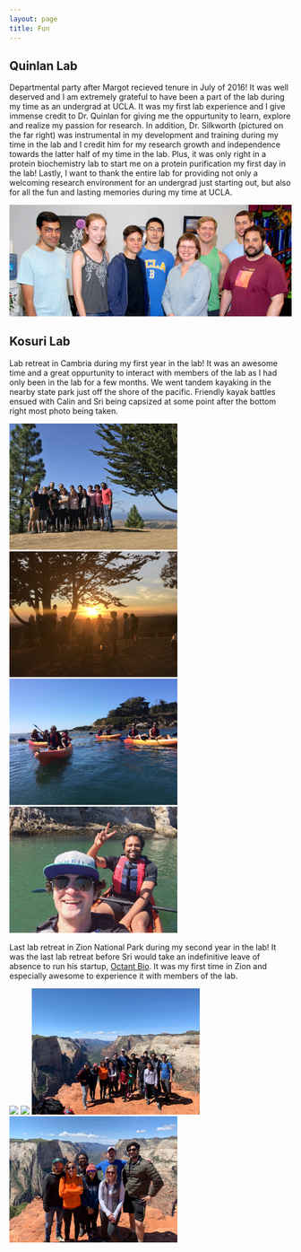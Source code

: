 ```yaml
---
layout: page
title: Fun
---
```


## Quinlan Lab

Departmental party after Margot recieved tenure in July of 2016! It was well deserved and I am extremely grateful to have been a part of the lab during my time as an undergrad at UCLA. It was my first lab experience and I give immense credit to Dr. Quinlan for giving me the oppurtunity to learn, explore and realize my passion for research. In addition, Dr. Silkworth (pictured on the far right) was instrumental in my development and training during my time in the lab and I credit him for my research growth and independence towards the latter half of my time in the lab. Plus, it was only right in a protein biochemistry lab to start me on a protein purification my first day in the lab! Lastly, I want to thank the entire lab for providing not only a welcoming research environment for an undergrad just starting out, but also for all the fun and lasting memories during my time at UCLA.

<img src="assets/images/qlab1.jpeg" width="600"> 


## Kosuri Lab

Lab retreat in Cambria during my first year in the lab! It was an awesome time and a great oppurtunity to interact with members of the lab as I had only been in the lab for a few months. We went tandem kayaking in the nearby state park just off the shore of the pacific. Friendly kayak battles ensued with Calin and Sri being capsized at some point after the bottom right most photo being taken.

<img src="assets/images/klab1.jpeg" width="300"> <img src="assets/images/klab2.jpeg" width="300"> <img src="assets/images/klab5.jpeg" width="300">   <img src="assets/images/klab6.jpeg" width="300"> 

Last lab retreat in Zion National Park during my second year in the lab! It was the last lab retreat before Sri would take an indefinitive leave of absence to run his startup, <a href="https://www.octant.bio/" target="_blank">Octant Bio</a>. It was my first time in Zion and especially awesome to experience it with members of the lab. 


 <img src="assets/images/zion1.jpg" width="300"> <img src="assets/images/zion2.jpg" width="300"> <img src="assets/images/klab3.jpeg" width="300"> <img src="assets/images/klab7.jpeg" width="300"> 


